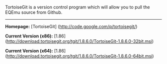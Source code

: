 TortoiseGit is a version control program which will allow you to pull the EQEmu source from Github.

***

**Homepage:** [TortoiseGit] (http://code.google.com/p/tortoisegit/)

**Current Version (x86):** [1.86] (http://download.tortoisegit.org/tgit/1.8.6.0/TortoiseGit-1.8.6.0-32bit.msi)

**Current Version (x64):** [1.86] (http://download.tortoisegit.org/tgit/1.8.6.0/TortoiseGit-1.8.6.0-64bit.msi)